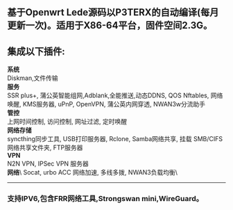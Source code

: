 ## 基于Openwrt Lede源码以P3TERX的自动编译(每月更新一次)。适用于X86-64平台，固件空间2.3G。
**集成以下插件:**
---
**系统**\
Diskman,文件传输\
**服务**\
SSR plus+, 蒲公英智能组网,Adblank,全能推送,动态DDNS, QOS Nftables, 网络唤醒, KMS服务器, uPnP, OpenVPN, 蒲公英内网穿透, NWAN3w分流助手\
**管控**\
上网时间控制, 访问控制, 网址过滤, 定时唤醒\
**网络存储**\
syncthing同步工具, USB打印服务器, Rclone, Samba网络共享, 挂载 SMB/CIFS 网络共享文件夹, FTP服务器\
**VPN**\
N2N VPN, IPSec VPN 服务器\
**网络**\ 
Socat, urbo ACC 网络加速, 多线多拨, NWAN3负载均衡\

---
### 支持IPV6,包含FRR网络工具,Strongswan mini,WireGuard。

